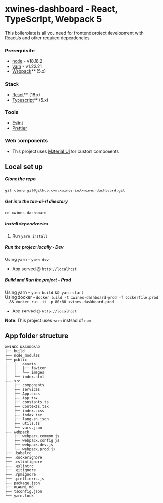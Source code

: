 # xwines-dashboard - React, TypeScript, Webpack 5

This boilerplate is all you need for frontend project development with ReactJs and other required dependencies

### Prerequisite

- [node](https://nodejs.org/en/) - v18.18.2
- [yarn](https://classic.yarnpkg.com/en/docs/install) - v1.22.21
- [Webpack](https://webpack.js.org/blog/2020-10-10-webpack-5-release/)\*\* (5.x)

### Stack

- [React](https://reactjs.org/)\*\* (18.x)
- [Typescript](https://www.typescriptlang.org/)\*\* (5.x)

### Tools

- [Eslint](https://eslint.org/)
- [Prettier](https://prettier.io/)

### Web components

- This project uses [Material UI](https://mui.com/material-ui/getting-started/) for custom components

## Local set up

##### Clone the repo

`git clone git@github.com:xwines-in/xwines-dashboard.git`

##### Get into the taa-ai-rl directory

`cd xwines-dashboard`

##### Install dependencies

1. Run `yarn install`

##### Run the project locally - Dev

Using yarn - `yarn dev`

- App served @ `http://localhost`

##### Build and Run the project - Prod

Using yarn - `yarn build && yarn start`  
Using docker - `docker build -t xwines-dashboard-prod -f Dockerfile.prod . && docker run -it -p 80:80 xwines-dashboard-prod`

- App served @ `http://localhost`


**Note**: This project uses `yarn` instead of `npm`

## App folder structure

```
XWINES-DASHBOARD
├── build
├── node_modules
├── public
│   ├── assets
│   │   ├── favicon
│   │   └── images
│   └── index.html
├── src
│   ├── components
│   ├── services
│   ├── App.scss
│   ├── App.tsx
│   ├── constants.ts
│   ├── Contexts.tsx
│   ├── index.scss
│   ├── index.tsx
│   ├── lang-en.json
│   ├── utils.ts
│   └── vars.json
├── webpack
│   ├── webpack.common.js
│   ├── webpack.config.js
│   ├── webpack.dev.js
│   └── webpack.prod.js
├── .babelrc
├── .dockerignore
├── .eslintignore
├── .eslintrc
├── .gitignore
├── .npmignore
├── .prettierrc.js
├── package.json
├── README.md
├── tsconfig.json
└── yarn.lock
```
